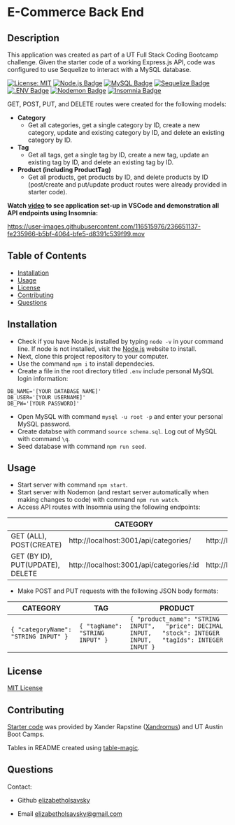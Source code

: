 # E-Commerce Back End

## Description

This application was created as part of a UT Full Stack Coding Bootcamp challenge. Given the starter code of a working Express.js API, code was configured to use Sequelize to interact with a MySQL database. 

[![License: MIT](https://img.shields.io/badge/License-MIT-yellow.svg)](https://opensource.org/licenses/MIT)
[![Node.js Badge](https://img.shields.io/badge/Node.js-393?logo=nodedotjs&logoColor=fff&style=flat)](https://nodejs.org/en)
[![MySQL Badge](https://img.shields.io/badge/MySQL-4479A1?logo=mysql&logoColor=fff&style=flat)](https://www.npmjs.com/package/mysql2)
[![Sequelize Badge](https://img.shields.io/badge/Sequelize-52B0E7?logo=sequelize&logoColor=fff&style=flat)](https://sequelize.org/docs/v6/)
[![.ENV Badge](https://img.shields.io/badge/.ENV-ECD53F?logo=dotenv&logoColor=000&style=flat)](https://www.npmjs.com/package/dotenv)
[![Nodemon Badge](https://img.shields.io/badge/Nodemon-76D04B?logo=nodemon&logoColor=fff&style=flat)](https://nodemon.io/)
[![Insomnia Badge](https://img.shields.io/badge/Insomnia-4000BF?logo=insomnia&logoColor=fff&style=flat)](https://insomnia.rest/)

GET, POST, PUT, and DELETE routes were created for the following models: 

* **Category**
  * Get all categories, get a single category by ID, create a new category, update and existing category by ID, and delete an existing category by ID. 
* **Tag**
  * Get all tags, get a single tag by ID, create a new tag, update an existing tag by ID, and delete an existing tag by ID.
* **Product (including ProductTag)**
  * Get all products, get products by ID, and delete products by ID (post/create and put/update product routes were already provided in starter code).

**Watch [video](https://drive.google.com/file/d/100kSriYMz0mfKECMtBlch7cjPPMxgpiI/view?usp=sharing) to see application set-up in VSCode and demonstration all API endpoints using Insomnia:**

https://user-images.githubusercontent.com/116515976/236651137-fe235966-b5bf-4064-bfe5-d8391c539f99.mov

## Table of Contents

* [Installation](#installation)
* [Usage](#usage)
* [License](#license)
* [Contributing](#contributing)
* [Questions](#questions)

## Installation
* Check if you have Node.js installed by typing `node -v` in your command line. If node is not installed, visit the [Node.js](https://nodejs.org/en) website to install. 
* Next, clone this project repository to your computer. 
* Use the command `npm i` to install dependecies. 
* Create a file in the root directory titled `.env` include personal MySQL login information:
```
DB_NAME='[YOUR DATABASE NAME]'
DB_USER='[YOUR USERNAME]'
DB_PW='[YOUR PASSWORD]'
```
* Open MySQL with command `mysql -u root -p` and enter your personal MySQL password. 
* Create databse with command `source schema.sql`. Log out of MySQL with command `\q`.
* Seed database with command `npm run seed`.

## Usage
* Start server with command `npm start`.
* Start server with Nodemon (and restart server automatically when making changes to code) with command `npm run watch`.
* Access API routes with Insomnia using the following endpoints:

|                                   | CATEGORY                                 | TAG                                | PRODUCT                                |
|-----------------------------------|------------------------------------------|------------------------------------|----------------------------------------|
| GET (ALL), POST(CREATE)           | http://localhost:3001/api/categories/    | http://localhost:3001/api/tags/    | http://localhost:3001/api/products/    |
| GET (BY ID), PUT(UPDATE),  DELETE | http://localhost:3001/api/categories/:id | http://localhost:3001/api/tags/:id | http://localhost:3001/api/products/:id |


* Make POST and PUT requests with the following JSON body formats:

| CATEGORY                           | TAG                           | PRODUCT                                                                                                           |
|------------------------------------|-------------------------------|-------------------------------------------------------------------------------------------------------------------|
| `{ "categoryName": "STRING INPUT" }` | `{ "tagName": "STRING INPUT" }` | `{ "product_name": "STRING INPUT",   "price": DECIMAL INPUT,   "stock": INTEGER INPUT,   "tagIds": INTEGER INPUT }` |

## License

[MIT License](https://opensource.org/licenses/MIT)

## Contributing

[Starter code]([https://github.com/coding-boot-camp/miniature-eureka](https://github.com/coding-boot-camp/fantastic-umbrella)) was provided by Xander Rapstine ([Xandromus](https://github.com/Xandromus)) and UT Austin Boot Camps.

Tables in README created using [table-magic](https://github.com/stevecat/table-magic).

## Questions

Contact:

* Github [elizabetholsavsky](https://github.com/elizabetholsavsky)

* Email elizabetholsavsky@gmail.com
